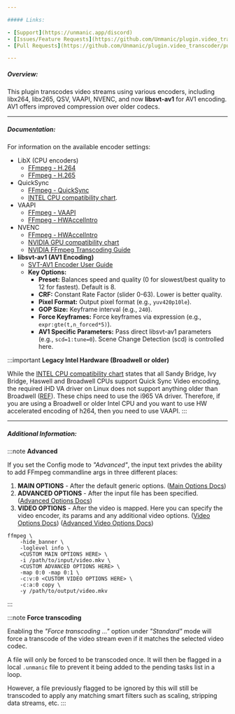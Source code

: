 ```yaml
---

##### Links:

- [Support](https://unmanic.app/discord)
- [Issues/Feature Requests](https://github.com/Unmanic/plugin.video_transcoder/issues)
- [Pull Requests](https://github.com/Unmanic/plugin.video_transcoder/pulls)

---
```


##### Overview:
This plugin transcodes video streams using various encoders, including libx264, libx265, QSV, VAAPI, NVENC, and now **libsvt-av1** for AV1 encoding. AV1 offers improved compression over older codecs.

---

##### Documentation:

For information on the available encoder settings:
- LibX (CPU encoders)
  - [FFmpeg - H.264](https://trac.ffmpeg.org/wiki/Encode/H.264)
  - [FFmpeg - H.265](https://trac.ffmpeg.org/wiki/Encode/H.265)
- QuickSync
  - [FFmpeg - QuickSync](https://trac.ffmpeg.org/wiki/Hardware/QuickSync)
  - [INTEL CPU compatibility chart](https://en.wikipedia.org/wiki/Intel_Quick_Sync_Video#Hardware_decoding_and_encoding).
- VAAPI
  - [FFmpeg - VAAPI](https://trac.ffmpeg.org/wiki/Hardware/VAAPI)
  - [FFmpeg - HWAccelIntro](https://trac.ffmpeg.org/wiki/HWAccelIntro#VAAPI)
- NVENC
  - [FFmpeg - HWAccelIntro](https://trac.ffmpeg.org/wiki/HWAccelIntro#NVENC)
  - [NVIDIA GPU compatibility chart](https://developer.nvidia.com/video-encode-and-decode-gpu-support-matrix-new)
  - [NVIDIA FFmpeg Transcoding Guide](https://developer.nvidia.com/blog/nvidia-ffmpeg-transcoding-guide/)
- **libsvt-av1 (AV1 Encoding)**
  - [SVT-AV1 Encoder User Guide](https://gitlab.com/AOMediaCodec/SVT-AV1/-/blob/master/Docs/svt-av1_encoder_user_guide.md)
  - **Key Options:**
    - **Preset:** Balances speed and quality (0 for slowest/best quality to 12 for fastest). Default is 8.
    - **CRF:** Constant Rate Factor (slider 0-63). Lower is better quality.
    - **Pixel Format:** Output pixel format (e.g., `yuv420p10le`).
    - **GOP Size:** Keyframe interval (e.g., `240`).
    - **Force Keyframes:** Force keyframes via expression (e.g., `expr:gte(t,n_forced*5)`).
    - **AV1 Specific Parameters:** Pass direct libsvt-av1 parameters (e.g., `scd=1:tune=0`). Scene Change Detection (scd) is controlled here.

:::important
**Legacy Intel Hardware (Broadwell or older)**

While the [INTEL CPU compatibility chart](https://en.wikipedia.org/wiki/Intel_Quick_Sync_Video#Hardware_decoding_and_encoding) states that all Sandy Bridge, Ivy Bridge, Haswell and Broadwell CPUs support Quick Sync Video encoding, the required iHD VA driver on Linux does not support anything older than Broadwell ([REF](https://github.com/intel/libva/issues/436#issuecomment-668116723)). These chips need to use the i965 VA driver. Therefore, if you are using a Broadwell or older Intel CPU and you want to use HW accelerated encoding of h264, then you need to use VAAPI.
:::

---

##### Additional Information:

:::note
**Advanced**

If you set the Config mode to *"Advanced"*, the input text privdes the ability to add FFmpeg commandline args in three different places:
1. **MAIN OPTIONS** - After the default generic options.
   ([Main Options Docs](https://ffmpeg.org/ffmpeg.html#Main-options))
1. **ADVANCED OPTIONS** - After the input file has been specified.
   ([Advanced Options Docs](https://ffmpeg.org/ffmpeg.html#Advanced-options))
1. **VIDEO OPTIONS** - After the video is mapped. Here you can specify the video encoder, its params and any additional video options.
   ([Video Options Docs](https://ffmpeg.org/ffmpeg.html#Video-Options))
   ([Advanced Video Options Docs](https://ffmpeg.org/ffmpeg.html#Advanced-Video-options))

```
ffmpeg \
    -hide_banner \
    -loglevel info \
    <CUSTOM MAIN OPTIONS HERE> \
    -i /path/to/input/video.mkv \
    <CUSTOM ADVANCED OPTIONS HERE> \
    -map 0:0 -map 0:1 \
    -c:v:0 <CUSTOM VIDEO OPTIONS HERE> \
    -c:a:0 copy \
    -y /path/to/output/video.mkv
```
:::

:::note
**Force transcoding**

Enabling the *"Force transcoding ..."* option under *"Standard"* mode will force a transcode of the video stream even if it matches the selected video codec.

A file will only be forced to be transcoded once. It will then be flagged in a local `.unmanic` file to prevent it being added to the pending tasks list in a loop.

However, a file previously flagged to be ignored by this will still be transcoded to apply any matching smart filters such as scaling, stripping data streams, etc.
:::
